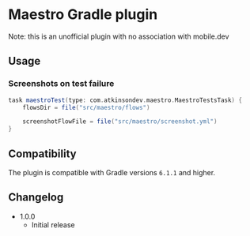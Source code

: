 # Maestro Gradle plugin

Note: this is an unofficial plugin with no association with mobile.dev

## Usage

### Screenshots on test failure

```groovy
task maestroTest(type: com.atkinsondev.maestro.MaestroTestsTask) {
    flowsDir = file("src/maestro/flows")

    screenshotFlowFile = file("src/maestro/screenshot.yml")
}
```

## Compatibility

The plugin is compatible with Gradle versions `6.1.1` and higher.

## Changelog

* 1.0.0
    * Initial release
